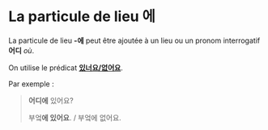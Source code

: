 # La particule de lieu 에

La particule de lieu **-에** peut être ajoutée à un lieu ou un pronom interrogatif **어디** *où*.

On utilise le prédicat **[있너요/없어요](../grammaire/il-y-a.md)**.

Par exemple :
> **어디에** 있어요?
>
> 부엌**에 있어요**. / 부엌에 없어요.
